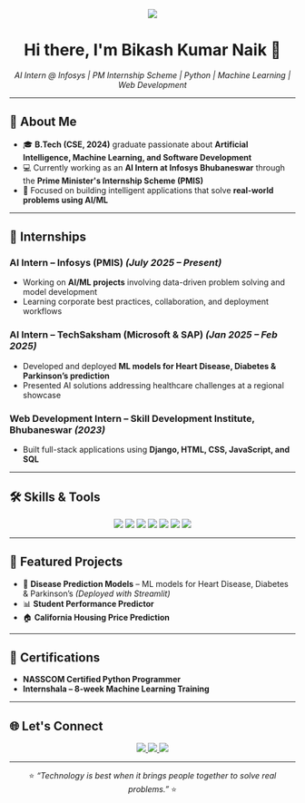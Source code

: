 <!-- Banner -->
<p align="center">
  <img src="https://img.shields.io/badge/AI%20%7C%20Machine%20Learning%20%7C%20Web%20Development-blueviolet?style=for-the-badge" />
</p>

<h1 align="center">Hi there, I'm Bikash Kumar Naik 👋</h1>

<p align="center">
  <em>AI Intern @ Infosys | PM Internship Scheme | Python | Machine Learning | Web Development</em>
</p>

---

## 🚀 About Me
- 🎓 **B.Tech (CSE, 2024)** graduate passionate about **Artificial Intelligence, Machine Learning, and Software Development**  
- 💻 Currently working as an **AI Intern at Infosys Bhubaneswar** through the **Prime Minister's Internship Scheme (PMIS)**  
- 🌱 Focused on building intelligent applications that solve **real-world problems using AI/ML**

---

## 💼 Internships
### **AI Intern – Infosys (PMIS)** *(July 2025 – Present)*
- Working on **AI/ML projects** involving data-driven problem solving and model development
- Learning corporate best practices, collaboration, and deployment workflows

### **AI Intern – TechSaksham (Microsoft & SAP)** *(Jan 2025 – Feb 2025)*
- Developed and deployed **ML models for Heart Disease, Diabetes & Parkinson’s prediction**
- Presented AI solutions addressing healthcare challenges at a regional showcase

### **Web Development Intern – Skill Development Institute, Bhubaneswar** *(2023)*
- Built full-stack applications using **Django, HTML, CSS, JavaScript, and SQL**

---

## 🛠️ Skills & Tools
<p align="center">
  <img src="https://img.shields.io/badge/Python-3776AB?style=for-the-badge&logo=python&logoColor=white" />
  <img src="https://img.shields.io/badge/Django-092E20?style=for-the-badge&logo=django&logoColor=white" />
  <img src="https://img.shields.io/badge/Streamlit-FF4B4B?style=for-the-badge&logo=streamlit&logoColor=white" />
  <img src="https://img.shields.io/badge/Scikit--learn-F7931E?style=for-the-badge&logo=scikitlearn&logoColor=white" />
  <img src="https://img.shields.io/badge/Pandas-150458?style=for-the-badge&logo=pandas&logoColor=white" />
  <img src="https://img.shields.io/badge/Numpy-013243?style=for-the-badge&logo=numpy&logoColor=white" />
  <img src="https://img.shields.io/badge/SQL-4479A1?style=for-the-badge&logo=postgresql&logoColor=white" />
</p>

---

## 📂 Featured Projects
- 🏥 **Disease Prediction Models** – ML models for Heart Disease, Diabetes & Parkinson’s *(Deployed with Streamlit)*
- 📊 **Student Performance Predictor**
- 🏠 **California Housing Price Prediction**

---

## 🏅 Certifications
- **NASSCOM Certified Python Programmer**
- **Internshala – 8-week Machine Learning Training**

---

## 🌐 Let's Connect
<p align="center">
  <a href="https://www.linkedin.com/in/bikashkuamrnaik/">
    <img src="https://img.shields.io/badge/LinkedIn-0077B5?style=for-the-badge&logo=linkedin&logoColor=white"/>
  </a>
  <a href="https://medium.com/@bikashkumar01122003">
    <img src="https://img.shields.io/badge/Medium-12100E?style=for-the-badge&logo=medium&logoColor=white"/>
  </a>
  <a href="bikashkumar01122003@gmail.com">
    <img src="https://img.shields.io/badge/Email-D14836?style=for-the-badge&logo=gmail&logoColor=white"/>
  </a>
</p>

---

<p align="center">
⭐ <em>“Technology is best when it brings people together to solve real problems.”</em> ⭐
</p>
